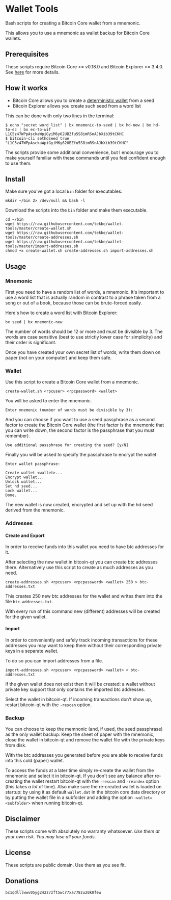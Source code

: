 # Wallet Tools

Bash scripts for creating a Bitcoin Core wallet from a mnemonic.

This allows you to use a mnemonic as wallet backup for Bitcoin Core wallets.

## Prerequisites

These scripts require Bitcoin Core >= v0.18.0 and Bitcoin Explorer >= 3.4.0. See [here](REQUIREMENTS.md) for more details.

## How it works

- Bitcoin Core allows you to create a [deterministic wallet](https://en.bitcoinwiki.org/wiki/Deterministic_wallet) from a seed
- Bitcoin Explorer allows you create such seed from a word list

This can be done with only two lines in the terminal:
```
$ echo "secret word list" | bx mnemonic-to-seed | bx hd-new | bx hd-to-ec | bx ec-to-wif
L1C5z47WPpAsckaWpiGyiM6y62UBZfu5S8imRSnAJbXib39tCKHC
$ bitcoin-cli sethdseed true "L1C5z47WPpAsckaWpiGyiM6y62UBZfu5S8imRSnAJbXib39tCKHC"
```
The scripts provide some additional convenience, but I encourage you to make yourself familiar with these commands until you feel confident enough to use them.

## Install

Make sure you've got a local `bin` folder for executables.

```
mkdir ~/bin 2> /dev/null && bash -l
```

Download the scripts into the `bin` folder and make them executable.

```
cd ~/bin
wget https://raw.githubusercontent.com/tekbe/wallet-tools/master/create-wallet.sh
wget https://raw.githubusercontent.com/tekbe/wallet-tools/master/create-addresses.sh
wget https://raw.githubusercontent.com/tekbe/wallet-tools/master/import-addresses.sh
chmod +x create-wallet.sh create-addresses.sh import-addresses.sh
```

## Usage

### Mnemonic

First you need to have a random list of words, a mnemonic. It's important to use a word list that is actually random in contrast to a phrase
taken from a song or out of a book, because those can be brute-forced easily. 

Here's how to create a word list with Bitcoin Explorer:
```
bx seed | bx mnemonic-new
```
The number of words should be 12 or more and must be divisible by 3. The words are case sensitive (best to use strictly lower case for simplicity) and their order is significant.

Once you have created your own secret list of words, write them down on paper (not on your computer) and keep them safe. 

### Wallet

Use this script to create a Bitcoin Core wallet from a mnemonic.

```
create-wallet.sh <rpcuser> <rpcpassword> <wallet>
```

You will be asked to enter the mnemonic.

```
Enter mnemonic (number of words must be divisible by 3):
```

And you can choose if you want to use a seed passphrase as a second factor to create the Bitcoin Core wallet (the first factor is the mnemonic that you can write down, the second factor is the passphrase that you must remember).
```
Use additional passphrase for creating the seed? [y/N]
```

Finally you will be asked to specify the passphrase to encrypt the wallet.
```
Enter wallet passphrase:
```
```
Create wallet <wallet>...
Encrypt wallet...
Unlock wallet...
Set hd seed...
Lock wallet...
Done.
```
The new wallet is now created, encrypted and set up with the hd seed derived from the mnemonic.

### Addresses

#### Create and Export

In order to receive funds into this wallet you need to have btc addresses for it. 

After selecting the new wallet in bitcoin-qt you can create btc addresses there. Alternatively use this script to create as much addresses as you need.

```
create-addresses.sh <rpcuser> <rpcpassword> <wallet> 250 > btc-addresses.txt
```
This creates 250 new btc addresses for the wallet and writes them into the file `btc-addresses.txt`. 

With every run of this command new (different) addresses will be created for the given wallet.

#### Import

In order to conveniently and safely track incoming transactions for these addresses you may want to keep them without their corresponding private keys in a separate wallet. 

To do so you can import addresses from a file.
```
import-addresses.sh <rpcuser> <rpcpassword> <wallet> < btc-addresses.txt
```
If the given wallet does not exist then it will be created: a wallet without private key support that only contains the imported btc addresses. 

Select the wallet in bitcoin-qt. If incoming transactions don't show up, restart bitcoin-qt with the `-rescan` option.

### Backup

You can choose to keep the memnonic (and, if used, the seed passphrase) as the only wallet backup: Keep the sheet of paper with the mnemonic, close the wallet in bitcoin-qt and remove the wallet file with the private keys from disk.

With the btc addresses you generated before you are able to receive funds into this cold (paper) wallet. 

To access the funds at a later time simply re-create the wallet from the mnemonic and select it in bitcoin-qt.
If you don't see any balance after re-creating the wallet restart bitcoin-qt with the `-rescan` and `-reindex` option (this takes *a lot* of time).
Also make sure the re-created wallet is loaded on startup: by using it as default `wallet.dat` in the bitcoin core data directory or by putting the wallet file
in a subfolder and adding the option `-wallet=<subfolder>` when running bitcoin-qt.

## Disclaimer

These scripts come with absolutely no warranty whatsoever. *Use them at your own risk. You may lose all your funds*.

## License

These scripts are public domain. Use them as you see fit.

## Donations

`bc1qdlllwwv05yg242z7zft5wcr7xa778zu20k0few`
